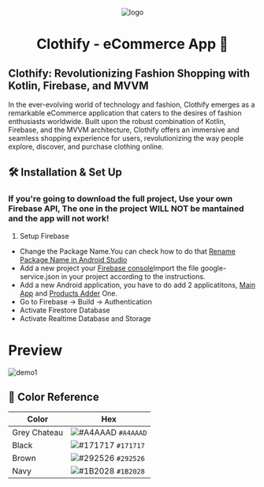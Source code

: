 <div align="center">
  
  ![logo](https://github.com/IrakliGvelesiani/Clothify/assets/104423165/f82b2d2e-eed4-48b2-b8f3-f675e322465c)


</div>
<h1 align="center">
  Clothify - eCommerce App 🛒<br/>
 
</h1>

## Clothify: Revolutionizing Fashion Shopping with Kotlin, Firebase, and MVVM
In the ever-evolving world of technology and fashion, Clothify emerges as a remarkable eCommerce application that caters to the desires of fashion enthusiasts worldwide. Built upon the robust combination of Kotlin, Firebase, and the MVVM architecture, Clothify offers an immersive and seamless shopping experience for users, revolutionizing the way people explore, discover, and purchase clothing online.

## 🛠 Installation & Set Up
### If you're going to download the full project, Use your own Firebase API, The one in the project WILL NOT be mantained and the app will not work!

1. Setup Firebase
 
- Change the Package Name.You can check how to do that [Rename Package Name in Android Studio](https://stackoverflow.com/questions/16804093/rename-package-in-android-studio)
- Add a new project your [Firebase console](https://console.firebase.google.com/)Import the file google-service.json in your project according to the instructions.
- Add a new Android application, you have to do add 2 applicatitons, [Main App](https://github.com/IrakliGvelesiani/Clothify) and [Products Adder](https://github.com/IrakliGvelesiani/ProductsAdder) One.
- Go to Firebase -> Build -> Authentication
- Activate Firestore Database
- Activate Realtime Database and Storage

# Preview

<p align="center">


![demo1](https://github.com/IrakliGvelesiani/Clothify/assets/104423165/0c7cb1a5-7186-4142-8b7e-5fadd3e38878)



</p>

## 🎨 Color Reference

| Color          | Hex                                                                 |
| -------------- | ------------------------------------------------------------------- | 
| Grey Chateau   | ![#A4AAAD](https://via.placeholder.com/10/a4aaad?text=+) `#A4AAAD`  |
| Black          | ![#171717](https://via.placeholder.com/10/171717?text=+) `#171717`  |
| Brown          | ![#292526](https://via.placeholder.com/10/292526?text=+) `#292526`  |
| Navy           | ![#1B2028](https://via.placeholder.com/10/1b2028?text=+) `#1B2028`  |


